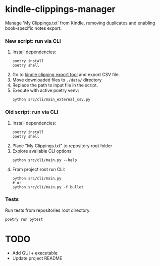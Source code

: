 # kindle-clippings-manager
Manage 'My Clippings.txt' from Kindle, removing duplicates and enabling book-specific notes export.


### New script: run via CLI
1. Install dependencies:
    ```
    poetry install
    poetry shell
    ```
2. Go to [kindle clipping export tool](https://www.mykindletools.com/kindle-clipping-export) and export CSV file.
3. Move downloaded files to `./data/` directory
4. Replace the path to input file in the script.
5. Execute with active poetry venv:
    ```
    python src/cli/main_external_csv.py
    ```

### Old script: run via CLI
1. Install dependencies:
    ```
    poetry install
    poetry shell
    ```
2. Place "My Clippings.txt" to repository root folder
3. Explore available CLI options
    ```
    python src/cli/main.py --help
    ```
4. From project root run CLI:
    ```
    python src/cli/main.py
    # or
    python src/cli/main.py -f bullet
    ```

### Tests
Run tests from repositories root directory:
```
poetry run pytest
```

# TODO
- Add GUI + executable
- Update project README